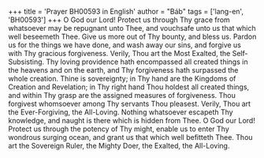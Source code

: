 +++
title = 'Prayer BH00593 in English'
author = "Báb"
tags = ['lang-en', 'BH00593']
+++
O God our Lord!  Protect us through Thy grace from whatsoever may be repugnant unto Thee, and vouchsafe unto us that which well beseemeth Thee.  Give us more out of Thy bounty, and bless us.  Pardon us for the things we have done, and wash away our sins, and forgive us with Thy gracious forgiveness.  Verily, Thou art the Most Exalted, the Self-Subsisting.
Thy loving providence hath encompassed all created things in the heavens and on the earth, and Thy forgiveness hath surpassed the whole creation.  Thine is sovereignty; in Thy hand are the Kingdoms of Creation and Revelation; in Thy right hand Thou holdest all created things, and within Thy grasp are the assigned measures of forgiveness. Thou forgivest whomsoever among Thy servants Thou pleasest.  Verily, Thou art the Ever-Forgiving, the All-Loving.  Nothing whatsoever escapeth Thy knowledge, and naught is there which is hidden from Thee.
O God our Lord!  Protect us through the potency of Thy might, enable us to enter Thy wondrous surging ocean, and grant us that which well befitteth Thee.
Thou art the Sovereign Ruler, the Mighty Doer, the Exalted, the All-Loving.
